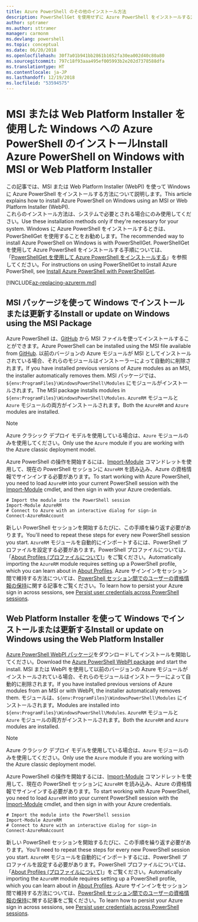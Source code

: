 ```yaml
---
title: Azure PowerShell のその他のインストール方法
description: PowerShellGet を使用せずに Azure PowerShell をインストールする方法
author: sptramer
ms.author: sttramer
manager: carmonm
ms.devlang: powershell
ms.topic: conceptual
ms.date: 06/20/2018
ms.openlocfilehash: 30f7a01b941bb2861b1652fa30ea002d40c80a80
ms.sourcegitcommit: 797c18f93aaa495ef005993b2e202d7378588dfa
ms.translationtype: HT
ms.contentlocale: ja-JP
ms.lasthandoff: 12/19/2018
ms.locfileid: "53594575"
---
```

# <a name="install-azure-powershell-on-windows-with-msi-or-web-platform-installer"></a><span data-ttu-id="22f46-103">MSI または Web Platform Installer を使用した Windows への Azure PowerShell のインストール</span><span class="sxs-lookup"><span data-stu-id="22f46-103">Install Azure PowerShell on Windows with MSI or Web Platform Installer</span></span>

<span data-ttu-id="22f46-104">この記事では、MSI または Web Platform Installer (WebPI) を使って Windows に Azure PowerShell をインストールする方法について説明します。</span><span class="sxs-lookup"><span data-stu-id="22f46-104">This article explains how to install Azure PowerShell on Windows using an MSI or Web Platform Installer (WebPI).</span></span>  
<span data-ttu-id="22f46-105">これらのインストール方法は、システムで必要とされる場合にのみ使用してください。</span><span class="sxs-lookup"><span data-stu-id="22f46-105">Use these installation methods only if they're necessary for your system.</span></span> <span data-ttu-id="22f46-106">Windows に Azure PowerShell をインストールするときは、PowerShellGet を使用することをお勧めします。</span><span class="sxs-lookup"><span data-stu-id="22f46-106">The recommended way to install Azure PowerShell on Windows is with PowerShellGet.</span></span> <span data-ttu-id="22f46-107">PowerShellGet を使用して Azure PowerShell をインストールする手順については、「[PowerShellGet を使用して Azure PowerShell をインストールする](install-azurerm-ps.md)」を参照してください。</span><span class="sxs-lookup"><span data-stu-id="22f46-107">For instructions on using PowerShellGet to install Azure PowerShell, see [Install Azure PowerShell with PowerShellGet](install-azurerm-ps.md).</span></span>

[!INCLUDE[az-replacing-azurerm.md](../includes/az-replacing-azurerm.md)]

## <a name="install-or-update-on-windows-using-the-msi-package"></a><span data-ttu-id="22f46-108">MSI パッケージを使って Windows でインストールまたは更新する</span><span class="sxs-lookup"><span data-stu-id="22f46-108">Install or update on Windows using the MSI Package</span></span>

<span data-ttu-id="22f46-109">Azure PowerShell は、[GitHub](https://github.com/Azure/azure-powershell/releases/tag/v5.7.0-April2018) から MSI ファイルを使ってインストールすることができます。</span><span class="sxs-lookup"><span data-stu-id="22f46-109">Azure PowerShell can be installed using the MSI file available from [GitHub](https://github.com/Azure/azure-powershell/releases/tag/v5.7.0-April2018).</span></span> <span data-ttu-id="22f46-110">以前のバージョンの Azure モジュールが MSI としてインストールされている場合、それらのモジュールはインストーラーによって自動的に削除されます。</span><span class="sxs-lookup"><span data-stu-id="22f46-110">If you have installed previous versions of Azure modules as an MSI, the installer automatically removes them.</span></span> <span data-ttu-id="22f46-111">MSI パッケージでは、`${env:ProgramFiles}\WindowsPowerShell\Modules` にモジュールがインストールされます。</span><span class="sxs-lookup"><span data-stu-id="22f46-111">The MSI package installs modules in `${env:ProgramFiles}\WindowsPowerShell\Modules`.</span></span> <span data-ttu-id="22f46-112">`AzureRM` モジュールと `Azure` モジュールの両方がインストールされます。</span><span class="sxs-lookup"><span data-stu-id="22f46-112">Both the `AzureRM` and `Azure` modules are installed.</span></span>

> [!NOTE]
> <span data-ttu-id="22f46-113">Azure クラシック デプロイ モデルを使用している場合は、`Azure` モジュールのみを使用してください。</span><span class="sxs-lookup"><span data-stu-id="22f46-113">Only use the `Azure` module if you are working with the Azure classic deployment model.</span></span>

<span data-ttu-id="22f46-114">Azure PowerShell の操作を開始するには、[Import-Module](/powershell/module/Microsoft.PowerShell.Core/Import-Module) コマンドレットを使用して、現在の PowerShell セッションに `AzureRM` を読み込み、Azure の資格情報でサインインする必要があります。</span><span class="sxs-lookup"><span data-stu-id="22f46-114">To start working with Azure PowerShell, you need to load `AzureRM` into your current PowerShell session with the [Import-Module](/powershell/module/Microsoft.PowerShell.Core/Import-Module) cmdlet, and then sign in with your Azure credentials.</span></span>

```powershell-interactive
# Import the module into the PowerShell session
Import-Module AzureRM
# Connect to Azure with an interactive dialog for sign-in
Connect-AzureRmAccount
```

<span data-ttu-id="22f46-115">新しい PowerShell セッションを開始するたびに、この手順を繰り返す必要があります。</span><span class="sxs-lookup"><span data-stu-id="22f46-115">You'll need to repeat these steps for every new PowerShell session you start.</span></span> <span data-ttu-id="22f46-116">`AzureRM` モジュールを自動的にインポートするには、PowerShell プロファイルを設定する必要があります。PowerShell プロファイルについては、「[About Profiles (プロファイルについて)](/powershell/module/microsoft.powershell.core/about/about_profiles)」をご覧ください。</span><span class="sxs-lookup"><span data-stu-id="22f46-116">Automatically importing the `AzureRM` module requires setting up a PowerShell profile, which you can learn about in [About Profiles](/powershell/module/microsoft.powershell.core/about/about_profiles).</span></span>
<span data-ttu-id="22f46-117">Azure サインインをセッション間で維持する方法については、[PowerShell セッション間でのユーザーの資格情報の保持](context-persistence.md)に関する記事をご覧ください。</span><span class="sxs-lookup"><span data-stu-id="22f46-117">To learn how to persist your Azure sign in across sessions, see [Persist user credentials across PowerShell sessions](context-persistence.md).</span></span>

## <a name="install-or-update-on-windows-using-the-web-platform-installer"></a><span data-ttu-id="22f46-118">Web Platform Installer を使って Windows でインストールまたは更新する</span><span class="sxs-lookup"><span data-stu-id="22f46-118">Install or update on Windows using the Web Platform Installer</span></span>

<span data-ttu-id="22f46-119">[Azure PowerShell WebPI パッケージ](http://aka.ms/webpi-azps)をダウンロードしてインストールを開始してください。</span><span class="sxs-lookup"><span data-stu-id="22f46-119">Download the [Azure PowerShell WebPI package](http://aka.ms/webpi-azps) and start the install.</span></span> <span data-ttu-id="22f46-120">MSI または WebPI を使用して以前のバージョンの Azure モジュールがインストールされている場合、それらのモジュールはインストーラーによって自動的に削除されます。</span><span class="sxs-lookup"><span data-stu-id="22f46-120">If you have installed previous versions of Azure modules from an MSI or with WebPI, the installer automatically removes them.</span></span> <span data-ttu-id="22f46-121">モジュールは、`${env:ProgramFiles}\WindowsPowerShell\Modules` にインストールされます。</span><span class="sxs-lookup"><span data-stu-id="22f46-121">Modules are installed into `${env:ProgramFiles}\WindowsPowerShell\Modules`.</span></span> <span data-ttu-id="22f46-122">`AzureRM` モジュールと `Azure` モジュールの両方がインストールされます。</span><span class="sxs-lookup"><span data-stu-id="22f46-122">Both the `AzureRM` and `Azure` modules are installed.</span></span>

> [!NOTE]
> <span data-ttu-id="22f46-123">Azure クラシック デプロイ モデルを使用している場合は、`Azure` モジュールのみを使用してください。</span><span class="sxs-lookup"><span data-stu-id="22f46-123">Only use the `Azure` module if you are working with the Azure classic deployment model.</span></span>

<span data-ttu-id="22f46-124">Azure PowerShell の操作を開始するには、[Import-Module](/powershell/module/Microsoft.PowerShell.Core/Import-Module) コマンドレットを使用して、現在の PowerShell セッションに `AzureRM` を読み込み、Azure の資格情報でサインインする必要があります。</span><span class="sxs-lookup"><span data-stu-id="22f46-124">To start working with Azure PowerShell, you need to load `AzureRM` into your current PowerShell session with the [Import-Module](/powershell/module/Microsoft.PowerShell.Core/Import-Module) cmdlet, and then sign in with your Azure credentials.</span></span>

```powershell-interactive
# Import the module into the PowerShell session
Import-Module AzureRM
# Connect to Azure with an interactive dialog for sign-in
Connect-AzureRmAccount
```

<span data-ttu-id="22f46-125">新しい PowerShell セッションを開始するたびに、この手順を繰り返す必要があります。</span><span class="sxs-lookup"><span data-stu-id="22f46-125">You'll need to repeat these steps for every new PowerShell session you start.</span></span> <span data-ttu-id="22f46-126">`AzureRM` モジュールを自動的にインポートするには、PowerShell プロファイルを設定する必要があります。PowerShell プロファイルについては、「[About Profiles (プロファイルについて)](/powershell/module/microsoft.powershell.core/about/about_profiles)」をご覧ください。</span><span class="sxs-lookup"><span data-stu-id="22f46-126">Automatically importing the `AzureRM` module requires setting up a PowerShell profile, which you can learn about in [About Profiles](/powershell/module/microsoft.powershell.core/about/about_profiles).</span></span>
<span data-ttu-id="22f46-127">Azure サインインをセッション間で維持する方法については、[PowerShell セッション間でのユーザーの資格情報の保持](context-persistence.md)に関する記事をご覧ください。</span><span class="sxs-lookup"><span data-stu-id="22f46-127">To learn how to persist your Azure sign in across sessions, see [Persist user credentials across PowerShell sessions](context-persistence.md).</span></span>